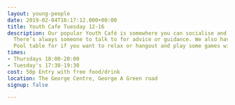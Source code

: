 ```yaml
---
layout: young-people
date: 2019-02-04T16:17:12.000+00:00
title: Youth Cafe Tuesday 12-16
description: Our popular Youth Café is somewhere you can socialise and meet friends.
  There’s always someone to talk to for advice or guidance. We also have a Wii and
  Pool table for if you want to relax or hangout and play some games with your friends.
times:
- Thursdays 18:00-20:00
- Tuesday's 17:30-19:30
cost: 50p Entry with free food/drink
location: The George Centre, George A Green road
signup: false

---
```

